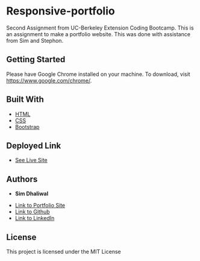 # Responsive-portfolio

Second Assignment from UC-Berkeley Extension Coding Bootcamp. This is an assignment to make a portfolio website. This was done with assistance from Sim and Stephon.

## Getting Started

Please have Google Chrome installed on your machine. To download, visit https://www.google.com/chrome/.

## Built With

* [HTML](https://developer.mozilla.org/en-US/docs/Web/HTML)
* [CSS](https://developer.mozilla.org/en-US/docs/Web/CSS)
* [Bootstrap](https://getbootstrap.com/)

## Deployed Link

* [See Live Site](https://Simsam95.github.io/Responsive-Portfolio/)


## Authors

* **Sim Dhaliwal**

- [Link to Portfolio Site](https://Simsam95.github.io/Responsive-Portfolio/)
- [Link to Github](https://github.com/simsam95)
- [Link to LinkedIn](https://www.linkedin.com/in/Simsam95/)


## License

This project is licensed under the MIT License 


